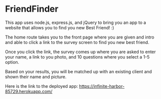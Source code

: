 # FriendFinder

This app uses node.js, express.js, and jQuery to bring you an app to a website that allows you to find you new Best Friend! :)

The home route takes you to the front page where you are given and intro and able to click a link to the survey screen to find you new best friend.

Once you click the link, the survey comes up where you are asked to enter your name, a link to you photo, and 10 questions where you select a 1-5 option. 

Based on your results, you will be matched up with an existing client and shown their name and picture.

Here is the link to the deployed app: https://infinite-harbor-85729.herokuapp.com/

